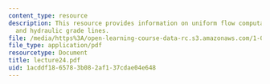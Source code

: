 ```yaml
---
content_type: resource
description: This resource provides information on uniform flow computation, and energy
  and hydraulic grade lines.
file: /media/https%3A/open-learning-course-data-rc.s3.amazonaws.com/1-060-engineering-mechanics-ii-spring-2006/1acddf1865783b082af137cdae04e648_lecture24.pdf
file_type: application/pdf
resourcetype: Document
title: lecture24.pdf
uid: 1acddf18-6578-3b08-2af1-37cdae04e648
---
```

